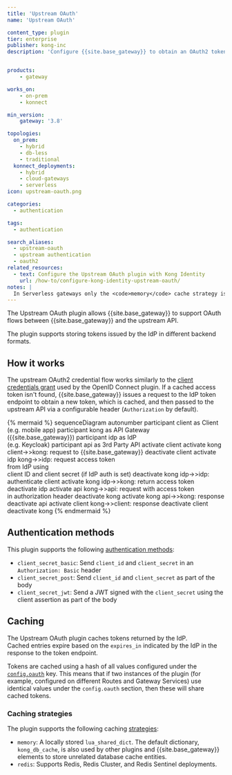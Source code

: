 ```yaml
---
title: 'Upstream OAuth'
name: 'Upstream OAuth'

content_type: plugin
tier: enterprise
publisher: kong-inc
description: 'Configure {{site.base_gateway}} to obtain an OAuth2 token to consume an upstream API'


products:
    - gateway

works_on:
    - on-prem
    - konnect

min_version:
    gateway: '3.8'

topologies:
  on_prem:
    - hybrid
    - db-less
    - traditional
  konnect_deployments:
    - hybrid
    - cloud-gateways
    - serverless
icon: upstream-oauth.png

categories:
  - authentication

tags:
  - authentication

search_aliases:
  - upstream-oauth
  - upstream authentication
  - oauth2
related_resources:
  - text: Configure the Upstream OAuth plugin with Kong Identity
    url: /how-to/configure-kong-identity-upstream-oauth/
notes: |
  In Serverless gateways only the <code>memory</code> cache strategy is supported.
---
```


The Upstream OAuth plugin allows {{site.base_gateway}} to support OAuth flows between {{site.base_gateway}} and the upstream API.

The plugin supports storing tokens issued by the IdP in different backend formats.

## How it works

The upstream OAuth2 credential flow works similarly to the [client credentials grant](/plugins/openid-connect/examples/client-credentials/) used by the OpenID Connect plugin. If a cached access token isn't found, {{site.base_gateway}} issues a request to the IdP token endpoint to obtain a new token, which is cached, and then passed to the upstream API via a configurable header (`Authorization` by default).

<!--vale off-->

{% mermaid %}
sequenceDiagram
    autonumber
    participant client as Client <br>(e.g. mobile app)
    participant kong as API Gateway <br>({{site.base_gateway}})
    participant idp as IdP <br>(e.g. Keycloak)
    participant api as 3rd Party API
    activate client
    activate kong
    client->>kong: request to {{site.base_gateway}}
    deactivate client
    activate idp
    kong->>idp: request access token <br>from IdP using <br>client ID and client secret (if IdP auth is set)
    deactivate kong
    idp->>idp: authenticate client
    activate kong
    idp->>kong: return access token
    deactivate idp
    activate api
    kong->>api: request with access token <br>in authorization header
    deactivate kong
    activate kong
    api->>kong: response
    deactivate api
    activate client
    kong->>client: response
    deactivate client
    deactivate kong
{% endmermaid %}

<!--vale on-->


## Authentication methods

This plugin supports the following [authentication methods](/plugins/upstream-oauth/reference/#schema--config-client-auth-method):

* `client_secret_basic`: Send `client_id` and `client_secret` in an `Authorization: Basic` header
* `client_secret_post`: Send `client_id` and `client_secret` as part of the body
* `client_secret_jwt`: Send a JWT signed with the `client_secret` using the client assertion as part of the body

## Caching

The Upstream OAuth plugin caches tokens returned by the IdP.  
Cached entries expire based on the `expires_in` indicated by the IdP in the response to the token endpoint.

Tokens are cached using a hash of all values configured under the [`config.oauth`](/plugins/upstream-oauth/reference/#schema--config-oauth) key.
This means that if two instances of the plugin (for example, configured on different Routes and Gateway Services) use identical values under the `config.oauth` section,
then these will share cached tokens.

### Caching strategies

The plugin supports the following caching [strategies](/plugins/upstream-oauth/reference/#schema--config-cache-strategy):

* `memory`: A locally stored `lua_shared_dict`. The default dictionary, `kong_db_cache`, is also used by other plugins and {{site.base_gateway}} elements to store unrelated database cache entities.
* `redis`: Supports Redis, Redis Cluster, and Redis Sentinel deployments.
